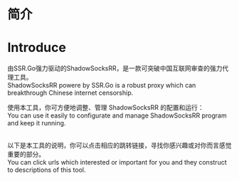 # 简介
# Introduce
由SSR.Go强力驱动的ShadowSocksRR，是一款可突破中国互联网审查的强力代理工具。
<br />
ShadowSocksRR powere by SSR.Go is a robust proxy which can breakthrough Chinese internet censorship.
<br />

使用本工具，你可方便地调整、管理 ShadowSocksRR 的配置和运行：
<br />
You can use it easily to configurate and manage ShadowSocksRR program and keep it running. 
<br />
<br />

以下是本工具的说明，你可以点击相应的跳转链接，寻找你感兴趣或对你而言感觉重要的部分。
<br />
You can click urls which interested or important for you and they construct to descriptions of this tool.

